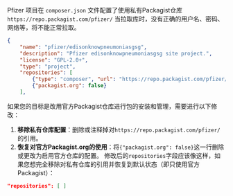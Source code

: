 Pfizer 项目在 `composer.json` 文件配置了使用私有Packagist仓库`https://repo.packagist.com/pfizer/`
当拉取库时，没有正确的用户名、密码、网络等，将不能正常拉取。
```json
{  
    "name": "pfizer/edisonknowpneumoniasgsg",  
    "description": "Pfizer edisonknowpneumoniasgsg site project.",  
    "license": "GPL-2.0+",  
    "type": "project",  
    "repositories": [  
        {"type": "composer", "url": "https://repo.packagist.com/pfizer/"},  
        {"packagist.org": false}  
    ],
```

如果您的目标是改用官方Packagist仓库进行包的安装和管理，需要进行以下修改：
1. **移除私有仓库配置**：删除或注释掉对`https://repo.packagist.com/pfizer/`的引用。
2. **恢复对官方Packagist.org的使用**：将`{"packagist.org": false}`这一行删除或更改为启用官方仓库的配置。
修改后的`repositories`字段应该像这样，如果您想完全移除对私有仓库的引用并恢复到默认状态（即只使用官方Packagist）：
```json
"repositories": [ ]
```
